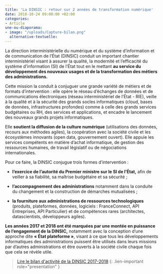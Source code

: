 ```yaml
---
title: 'La DINSIC : retour sur 2 années de transformation numérique'
date: 2018-10-24 09:08:00 +02:00
categories:
- Article
une-ou-diaporama:
- image: "/uploads/Capture-bilan.png"
  alternative-textuelle:
---
```


La direction interministérielle du numérique et du système d’information et de communication de l’État (DINSIC) conduit un important chantier interministériel visant à assurer la qualité, la modernité et l’efficacité du système d’information (SI) de l’État tout en le mettant **au service du développement des nouveaux usages et de la transformation des métiers des administrations.**

Cette mission la conduit à conjuguer une grande variété de métiers et de formats d’intervention : elle opère le réseau d’échanges de données et de communications
électroniques (réseau interministériel de l’État - RIE), veille à la qualité et à
la sécurité des grands socles informatiques (cloud, bases de données,
infrastructures profondes) comme à celle des grands services budgétaires
ou RH, des services et applications, et encadre le lancement des nouveaux
grands projets informatiques.

Elle **soutient la diffusion de la culture numérique** (utilisations des données,
recours aux méthodes agiles), la coopération avec la société civile et les écosystèmes innovants (open data, gouvernement ouvert). Elle appuie les
services compétents en matière d’achat informatique, de gestion des ressources
humaines, de travail législatif ou de négociations internationales.

Pour ce faire, la DINSIC conjugue trois formes d’intervention :

* **l’exercice de l’autorité du Premier ministre sur le SI de l’État,** afin de
  veiller à sa fiabilité, sa maîtrise budgétaire et sa sécurité ;

* **l’accompagnement des administrations** notamment dans la conduite
  du changement et la construction de démarches mutualisées ;

* **la fourniture aux administrations de ressources technologiques** (produits, plateformes, données, logiciels : FranceConnect, API Entreprises, API
  Particulier) et de compétences rares (architectes, datascientists, développeurs agiles).

**Les années 2017 et 2018 ont été marquées par une montée en puissance de l’engagement de la DINSIC,** notamment avec la conception d’une approche dite
**« État plateforme »**, visant à ce que tous les développements informatiques des administrations puissent être utilisés dans leurs missions par d’autres
administrations et être ouverts à la société civile chaque fois que cela se révèle utile.

> [Lire le bilan d'activité de la DINSIC 2017-2018](/uploads/Bilan_DINSIC_2017-2018.pdf)
{: .lien-important role="presentation" }
